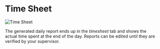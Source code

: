 # Time Sheet

![Time Sheet](/tracking/timesheet/timesheet.png)

The generated daily report ends up in the _timesheet_ tab and shows the actual time spent at the end of the day. Reports can be edited until they are verified by your supervisor.
